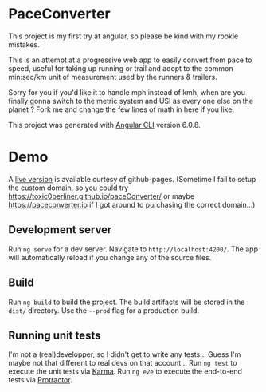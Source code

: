 # PaceConverter

This project is my first try at angular, so please be kind with my rookie mistakes.

This is an attempt at a progressive web app to easily convert from pace to speed, useful for taking up running or trail and adopt to the common min:sec/km unit of measurement used by the runners & trailers.

Sorry for you if you'd like it to handle mph instead of kmh, when are you finally gonna switch to the metric system and USI as every one else on the planet ? Fork me and change the few lines of math in here if you like.

This project was generated with [Angular CLI](https://github.com/angular/angular-cli) version 6.0.8.

# Demo
A [live version](https://paceonverter.io) is available curtesy of github-pages.
(Sometime I fail to setup the custom domain, so you could try https://toxic0berliner.github.io/paceConverter/ or maybe https://paceconverter.io if I got around to purchasing the correct domain...)

## Development server

Run `ng serve` for a dev server. Navigate to `http://localhost:4200/`. The app will automatically reload if you change any of the source files.

## Build

Run `ng build` to build the project. The build artifacts will be stored in the `dist/` directory. Use the `--prod` flag for a production build.

## Running unit tests

I'm not a (real)developper, so I didn't get to write any tests... Guess I'm maybe not that different to real devs on that account...
Run `ng test` to execute the unit tests via [Karma](https://karma-runner.github.io).
Run `ng e2e` to execute the end-to-end tests via [Protractor](http://www.protractortest.org/).
